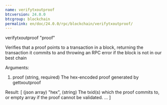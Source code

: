 ```yaml
---
name: verifytxoutproof
btcversion: 24.0.0
btcgroup: blockchain
permalink: en/doc/24.0.0/rpc/blockchain/verifytxoutproof/
---
```


verifytxoutproof "proof"

Verifies that a proof points to a transaction in a block, returning the transaction it commits to
and throwing an RPC error if the block is not in our best chain

Arguments:
1. proof    (string, required) The hex-encoded proof generated by gettxoutproof

Result:
[           (json array)
  "hex",    (string) The txid(s) which the proof commits to, or empty array if the proof cannot be validated.
  ...
]


